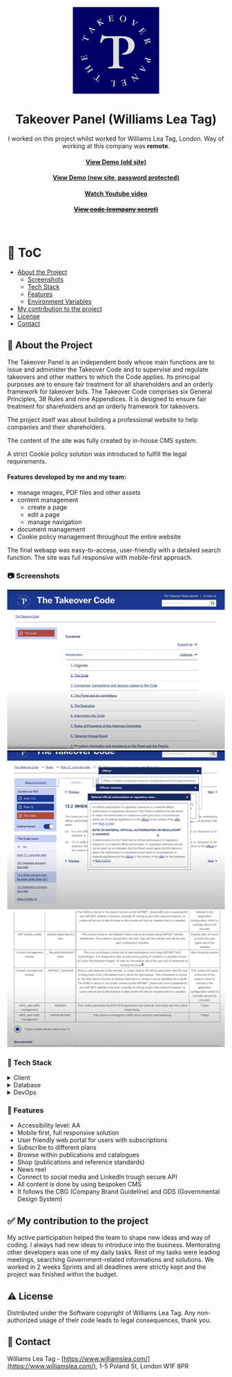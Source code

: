 <!--
Hey, thanks for using the awesome-readme-template template.
If you have any enhancements, then fork this project and create a pull request
or just open an issue with the label "enhancement".

Don't forget to give this project a star for additional support ;)
Maybe you can mention me or this repo in the acknowledgements too
-->
<div align="center">
  <img src="assets/takeoverpanel.png" alt="logo" width="200" height="auto" />

  <h1>Takeover Panel (Williams Lea Tag)</h1>
  
  <p>
    I worked on this project whilst worked for Williams Lea Tag, London. Way of working at this company was <strong>remote</strong>.
  </p>
   
  <h4>
    <a href="https://www.thetakeoverpanel.org.uk/" target="_blank">View Demo (old site)</a>
  </h4>
  <h4>
    <a href="https://www.qa.code.takeoverpanel.tso.co.uk/tp" target="_blank">View Demo (new site, password protected)</a>
  </h4>
  <h4>
    <a href="https://youtu.be/I6-fDVan8mc"  target="_blank">Watch Youtube video</a>
  </h4>
  <h4>
    <a href="#" title="Sorry, it's company secret"  target="_blank"><s>View code (company secret)</s></a>
  </h4>

</div>

<br />

<!-- Table of Contents -->

# :notebook_with_decorative_cover: ToC

- [About the Project](#star2-about-the-project)
  - [Screenshots](#camera-screenshots)
  - [Tech Stack](#space_invader-tech-stack)
  - [Features](#dart-features)
  - [Environment Variables](#key-environment-variables)
- [My contribution to the project](#white_check_mark-my-contribution-to-the-project)
- [License](#warning-license)
- [Contact](#handshake-contact)

<!-- About the Project -->

## :star2: About the Project

<p>The Takeover Panel is an independent body whose main functions are to issue and administer the Takeover Code and to supervise and regulate takeovers and other matters to which the Code applies. Its principal purposes are to ensure fair treatment for all shareholders and an orderly framework for takeover bids. The Takeover Code comprises six General Principles, 38 Rules and nine Appendices. It is designed to ensure fair treatment for shareholders and an orderly framework for takeovers.</p>
<p>The project itself was about building a professional website to help companies and their shareholders.</p>
<p>The content of the site was fully created by in-house CMS system.</p>
<p>A strict Cookie policy solution was introduced to fulfill the legal requirements.</p>
<p></p>

<p><h4>Features developed by me and my team:</h4>
  <ul>
    <li>manage images, PDF files and other assets</li>
    <li>content management
      <ul>
        <li>create a page</li>
        <li>edit a page</li>
        <li>manage navigation</li>
      </ul>
    </li>
    <li>document management</li>
    <li>Cookie policy management throughout the entire website</li>
  </ul>
</p>
<p>
The final webapp was easy-to-access, user-friendly with a detailed search function. The site was full responsive with mobile-first approach.
</p>

<!-- Screenshots -->

### :camera: Screenshots

<div align="center"> 
  <img src="assets/takeoverpanel_main.jpg" alt="screenshot" />
</div>
<div align="center"> 
  <img src="assets/takeoverpanel_modals.jpg" alt="screenshot" />
</div>
<div align="center"> 
  <img src="assets/takeoverpanel_cookies.jpg" alt="screenshot" />
</div>

<!-- TechStack -->

### :space_invader: Tech Stack

<details>
  <summary>Client</summary>
  <ul>
    <li><a href="https://developer.mozilla.org/en-US/docs/Web/JavaScript"  target="_blank">JavaScript</a></li>
    <li><a href="https://jquery.com/"  target="_blank">JQuery</a></li>
    <li><a href="https://www.npmjs.com/"  target="_blank">NPM packages</a></li>
    <li><a href="#">In-house CMS and plugins</a></li>
    <li><a href="https://www.w3schools.com/html/html5_semantic_elements.asp" target="_blank">Semantic HTML5</a></li>
    <li><a href="https://www.w3schools.com/css/"  target="_blank">CSS3</a></li>
  </ul>
</details>

<details>
<summary>Database</summary>
  <ul>
    <li><a href="https://www.mysql.com/">MySQL</a></li>
  </ul>
</details>

<details>
<summary>DevOps</summary>
  <ul>
    <li><a href="https://bitbucket.org/">BitBucket</a></li>
    <li><a href="https://www.docker.com/">Docker</a></li>
    <li><a href="https://www.jenkins.io/">Jenkins</a></li>
    <li><a href="https://www.jslint.com/">JS Lint</a></li>
    <li><a href="https://github.com/features/actions">GitHub Actions</a></li>
    <li><a href="https://docs.github.com/en/actions/writing-workflows/about-workflows">GitHub Workflow</a></li>
  </ul>
</details>

<!-- Features -->

### :dart: Features

- Accessibility level: AA
- Mobile first, full responsive solution
- User friendly web portal for users with subscriptions
- Subscribe to different plans
- Browse within publications and catalogues
- Shop (publications and reference standards)
- News reel
- Connect to social media and LinkedIn trough secure API
- All content is done by using bespoken CMS
- It follows the CBG (Company Brand Guideline) and GDS (Governmental Design System)

<!-- My contribution to the project -->

## :white_check_mark: My contribution to the project

My active participation helped the team to shape new ideas and way of coding. I always had new ideas to introduce into the business. Mentorating other developers was one of my daily tasks. Rest of my tasks were leading meetings, searching Government-related informations and solutions. We worked in 2 weeks Sprints and all deadlines were strictly kept and the project was finished within the budget.

<!-- License -->

## :warning: License

Distributed under the Software copyright of Williams Lea Tag. Any non-authorized usage of their code leads to legal consequences, thank you.

<!-- Contact -->

## :handshake: Contact

Williams Lea Tag -
[https://www.williamslea.com/](https://www.williamslea.com/), 1-5 Poland St, London W1F 8PR
